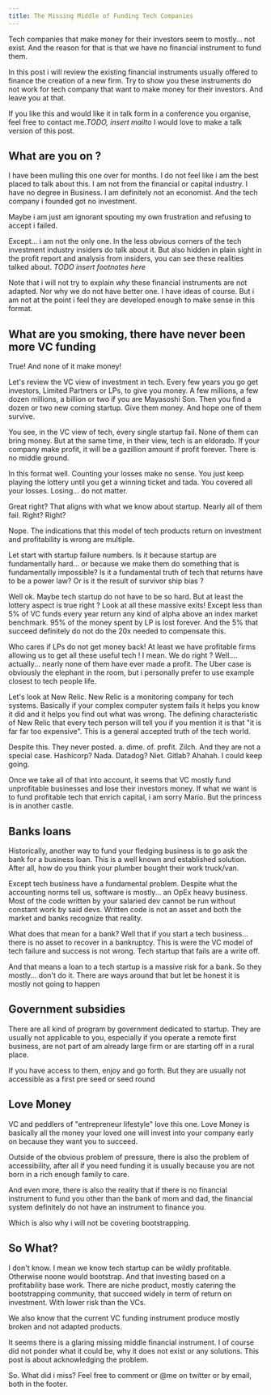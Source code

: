 ```yaml
---
title: The Missing Middle of Funding Tech Companies
---
```

Tech companies that make money for their investors seem to mostly... not exist.
And the reason for that is that we have no financial instrument to fund them.

In this post i will review the existing financial instruments usually offered to
finance the creation of a new firm. Try to show you these instruments do not
work for tech company that want to make money for their investors. And leave you
at that.<!--more-->

If you like this and would like it in talk form in a conference you organise,
feel free to contact me.*TODO, insert mailto* I would love to make a talk
version of this post.

## What are you on ?

I have been mulling this one over for months. I do not feel like i am the best
placed to talk about this. I am not from the financial or capital industry. I
have no degree in Business. I am definitely not an economist. And the tech
company i founded got no investment.

Maybe i am just am ignorant spouting my own frustration and refusing to accept i
failed.

Except... i am not the only one. In the less obvious corners of the tech
investment industry insiders do talk about it. But also hidden in plain sight in
the profit report and analysis from insiders, you can see these realities talked
about. *TODO insert footnotes here*

Note that i will not try to explain *why* these financial instruments are not
adapted. Nor why we do not have better one. I have ideas of course. But i am not
at the point i feel they are developed enough to make sense in this format.

## What are you smoking, there have never been more VC funding

True! And none of it make money!

Let's review the VC view of investment in tech. Every few years you go get
investors, Limited Partners or LPs, to give you money. A few millions, a few
dozen millions, a billion or two if you are Mayasoshi Son. Then you find a dozen
or two new coming startup. Give them money. And hope one of them survive.

You see, in the VC view of tech, every single startup fail. None of them can
bring money. But at the same time, in their view, tech is an eldorado. If your
company make profit, it will be a gazillion amount if profit forever. There is
no middle ground.

In this format well. Counting your losses make no sense. You just keep playing
the lottery until you get a winning ticket and tada. You covered all your
losses. Losing... do not matter.

Great right? That aligns with what we know about startup. Nearly all of them
fail. Right? Right?

Nope. The indications that this model of tech products return on investment and
profitability is wrong are multiple.

Let start with startup failure numbers. Is it because startup are fundamentally
hard... or because we make them do something that is fundamentally impossible?
Is it a fundamental truth of tech that returns have to be a power law? Or is it
the result of survivor ship bias ?

Well ok. Maybe tech startup do not have to be so hard. But at least the lottery
aspect is true right ? Look at all these massive exits! Except less than 5% of
VC funds every year return any kind of alpha above an index market benchmark.
95% of the money spent by LP is lost forever. And the 5% that succeed definitely
do not do the 20x needed to compensate this.

Who cares if LPs do not get money back! At least we have profitable firms
allowing us to get all these useful tech ! I mean. We do right ? Well....
actually... nearly none of them have ever made a profit. The Uber case is
obviously the elephant in the room, but i personally prefer to use example
closest to tech people life.

Let's look at New Relic. New Relic is a monitoring company for tech systems.
Basically if your complex computer system fails it helps you know it did and it
helps you find out what was wrong. The defining characteristic of New Relic that
every tech person will tell you if you mention it is that "it is far far too
expensive". This is a general accepted truth of the tech world.

Despite this. They never posted. a. dime. of. profit. Zilch. And they are not a
special case. Hashicorp? Nada. Datadog? Niet. Gitlab? Ahahah. I could keep
going.

Once we take all of that into account, it seems that VC mostly fund unprofitable
businesses and lose their investors money. If what we want is to fund profitable
tech that enrich capital, i am sorry Mario. But the princess is in another
castle.

## Banks loans

Historically, another way to fund your fledging business is to go ask the bank
for a business loan. This is a well known and established solution. After all,
how do you think your plumber bought their work truck/van.

Except tech business have a fundamental problem. Despite what the accounting
norms tell us, software is mostly... an OpEx heavy business. Most of the code
written by your salaried dev cannot be run without constant work by said devs.
Written code is not an asset and both the market and banks recognize that
reality.

What does that mean for a bank? Well that if you start a tech business...  there
is no asset to recover in a bankruptcy. This is were the VC model of tech
failure and success is not wrong. Tech startup that fails are a write off.

And that means a loan to a tech startup is a massive risk for a bank. So they
mostly... don't do it. There are ways around that but let be honest it is mostly
not going to happen

## Government subsidies

There are all kind of program by government dedicated to startup. They are
usually not applicable to you, especially if you operate a remote first
business, are not part of am already large firm or are starting off in a rural
place.

If you have access to them, enjoy and go forth. But they are usually not
accessible as a first pre seed or seed round

## Love Money

VC and peddlers of "entrepreneur lifestyle" love this one. Love Money is
basically all the money your loved one will invest into your company early on
because they want you to succeed.

Outside of the obvious problem of pressure, there is also the problem of
accessibility, after all if you need funding it is usually because you are not
born in a rich enough family to care.

And even more, there is also the reality that if there is no financial
instrument to fund you other than the bank of mom and dad, the financial system
definitely do not have an instrument to finance you.

Which is also why i will not be covering bootstrapping.

## So What?

I don't know. I mean we know tech startup can be wildly profitable. Otherwise
noone would bootstrap. And that investing based on a profitability base work.
There are niche product, mostly catering the bootstrapping community, that
succeed widely in term of return on investment. With lower risk than the VCs.

We also know that the current VC funding instrument produce mostly broken and
not adapted products.

It seems there is a glaring missing middle financial instrument. I of course did
not ponder what it could be, why it does not exist or any solutions. This post
is about acknowledging the problem.

So. What did i miss? Feel free to comment or @me on twitter or by email, both in
the footer.
